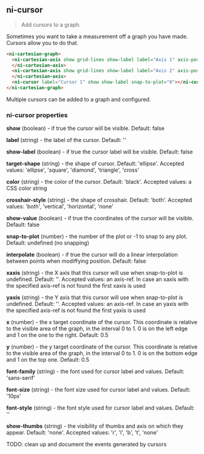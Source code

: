 ## ni-cursor

> Add cursors to a graph.

Sometimes you want to take a measurement off a graph you have made. Cursors allow
you to do that.

```html
<ni-cartesian-graph>
  <ni-cartesian-axis show grid-lines show-label label="Axis 1" axis-position='bottom'>
  </ni-cartesian-axis>
  <ni-cartesian-axis show grid-lines show-label label="Axis 2" axis-position='top'>
  </ni-cartesian-axis>
  <ni-cursor label="Cursor 1" show show-label snap-to-plot="0"></ni-cursor>
</ni-cartesian-graph>
```
Multiple cursors can be added to a graph and configured.


### ni-cursor properties

**show** (boolean) - if true the cursor will be visible. Default: false

**label** (string) - the label of the cursor. Default: ''

**show-label** (boolean) - if true the cursor label will be visible.
               Default: false

**target-shape** (string) - the shape of cursor. Default: 'ellipse'.
Accepted values: 'ellipse', 'square', 'diamond', 'triangle', 'cross'

**color** (string) - the color of the cursor. Default: 'black'.
Accepted values: a CSS color string

**crosshair-style** (string) - the shape of crosshair. Default: 'both'.
Accepted values: 'both', 'vertical', 'horizontal', 'none'

**show-value** (boolean) - if true the coordinates of the cursor will
               be visible. Default: false

**snap-to-plot** (number) - the number of the plot or -1 to snap to any plot.
               Default: undefined (no snapping)

**interpolate** (boolean) - if true the cursor will do a linear interpolation
               between points when modiffying position. Default: false
               

**xaxis** (string) - the X axis that this cursor will use when snap-to-plot is undefined.
               Default: ''. Accepted values: an axis-ref. In case an xaxis with the specified axis-ref
               is not found the first xaxis is used

**yaxis** (string) - the Y axis that this cursor will use when snap-to-plot is undefined.
               Default: ''. Accepted values: an axis-ref. In case an yaxis with the specified axis-ref
               is not found the first yaxis is used

**x** (number) - the x target coordinate of the cursor. This coordinate
               is relative to the visible area of the graph, in the interval 0 to 1.
               0 is on the left edge and 1 on the one to the right.
               Default: 0.5

**y** (number) - the y target coordinate of the cursor. This coordinate
               is relative to the visible area of the graph, in the interval 0 to 1.
               0 is on the bottom edge and 1 on the top one.
               Default: 0.5

**font-family** (string) - the font used for cursor label and values.
               Default: 'sans-serif'

**font-size** (string) - the font size used for cursor label and values.
               Default: '10px'

**font-style** (string) - the font style used for cursor label and values.
               Default: ''

**show-thumbs** (string) - the visibility of thumbs and axis on which they appear.
               Default: 'none'. Accepted values: 'r', 'l', 'b', 't', 'none'

TODO: clean up and document the events generated by cursors
